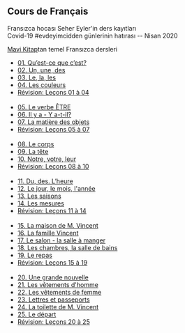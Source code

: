 ## Cours de Français

Fransızca hocası Seher Eyler'in ders kayıtları <br>
Covid-19 #evdeyimcidden günlerinin hatırası -- Nisan 2020

[Mavi Kitap](https://www.academia.edu/35338057/Gaston_Mauger_Cours_De_Langue_Et_De_Civilisation_Francaise_I._I_Hachette_I_Hachette)tan temel Fransızca dersleri
<br>
* [01. Qu’est-ce que c’est?](ders/01.md)
* [02. Un, une, des](ders/02.md)
* [03. Le, la, les](ders/03.md)
* [04. Les couleurs](ders/04.md)
* [Révision: Leçons 01 à 04](dialog/01-04.md)
<br><br>
* [05. Le verbe ÊTRE](ders/05.md)
* [06. Il y a - Y a-t-il?](ders/06.md)
* [07. La matière des objets](ders/07.md)
* [Révision: Leçons 05 à 07](dialog/05-07.md)
<br><br>
* [08. Le corps](ders/08.md)
* [09. La tête](ders/09.md)
* [10. Notre, votre, leur](ders/10.md)
* [Révision: Leçons 08 à 10](dialog/08-10.md)
<br><br>
* [11. Du, des. L’heure](ders/11.md)
* [12. Le jour, le mois, l'année](ders/12.md)
* [13. Les saisons](ders/13.md)
* [14. Les mesures](ders/14.md)
* [Révision: Leçons 11 à 14](dialog/11-14.md)
<br><br>
* [15. La maison de M. Vincent](ders/15.md)
* [16. La famille Vincent](ders/16.md)
* [17. Le salon - la salle à manger](ders/17.md)
* [18. Les chambres, la salle de bains](ders/18.md)
* [19. Le repas](ders/19.md)
* [Révision: Leçons 15 à 19](dialog/15-19.md)
<br><br>
* [20. Une grande nouvelle](ders/20.md)
* [21. Les vêtements d'homme](ders/21.md)
* [22. Les vêtements de femme](ders/22.md)
* [23. Lettres et passeports](ders/23.md)
* [24. La toilette de M. Vincent](ders/24.md)
* [25. Le départ](ders/25.md)
* [Révision: Leçons 20 à 25](dialog/20-25.md)
<br>
